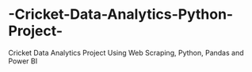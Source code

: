 # -Cricket-Data-Analytics-Python-Project-
Cricket Data Analytics Project Using Web Scraping, Python, Pandas and Power BI
